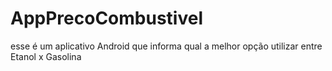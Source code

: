# AppPrecoCombustivel
esse é um aplicativo Android que informa qual a melhor opção utilizar entre Etanol x Gasolina
